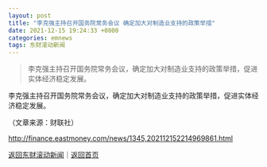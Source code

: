 ```yaml
---
layout: post
title: "李克强主持召开国务院常务会议 确定加大对制造业支持的政策举措"
date: 2021-12-15 19:24:33 +0800
categories: emnews
tags: 东财滚动新闻
---
```

> 李克强主持召开国务院常务会议，确定加大对制造业支持的政策举措，促进实体经济稳定发展。

<p>李克强主持召开国务院常务会议，确定加大对制造业支持的政策举措，促进实体经济稳定发展。</p><p class="em_media">（文章来源：财联社）</p>

<http://finance.eastmoney.com/news/1345,202112152214969861.html>

[返回东财滚动新闻](//finews.withounder.com/emnews/)｜[返回首页](//finews.withounder.com/)